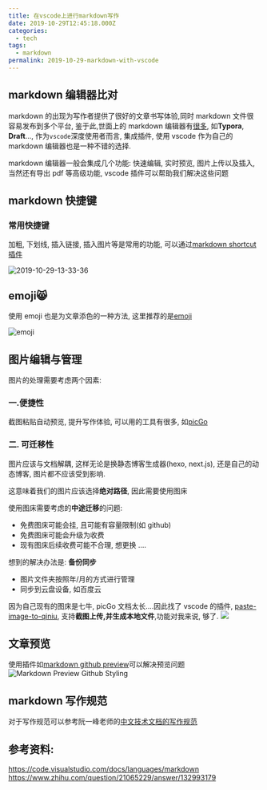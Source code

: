 ```yaml
---
title: 在vscode上进行markdown写作
date: 2019-10-29T12:45:18.000Z
categories:
  - tech
tags:
  - markdown
permalink: 2019-10-29-markdown-with-vscode
---
```


## markdown 编辑器比对

markdown 的出现为写作者提供了很好的文章书写体验,同时 markdown 文件很容易发布到多个平台, 鉴于此,世面上的 markdown 编辑器有[很多](https://zhuanlan.zhihu.com/p/69210764), 如**Typora**, **Draft**..., 作为`vscode`深度使用者而言, 集成插件, 使用 vscode 作为自己的 markdown 编辑器也是一种不错的选择.

markdown 编辑器一般会集成几个功能: 快速编辑, 实时预览, 图片上传以及插入, 当然还有导出 pdf 等高级功能, vscode 插件可以帮助我们解决这些问题

## markdown 快捷键

### 常用快捷键

加粗, 下划线, 插入链接, 插入图片等是常用的功能, 可以通过[markdown shortcut 插件](https://marketplace.visualstudio.com/items?itemName=mdickin.markdown-shortcuts)

![2019-10-29-13-33-36](https://cdn.jsdelivr.net/gh/chenxiaoyao6228/cloudimg@main/2019//10/2019-10-29-13-33-36.png)

## emoji😸

使用 emoji 也是为文章添色的一种方法, 这里推荐的是[emoji](https://github.com/Perkovec/Emoji.git)

![emoji](https://github.com/Perkovec/Emoji/raw/master/example.gif)

## 图片编辑与管理

图片的处理需要考虑两个因素:

### 一.便捷性

截图粘贴自动预览, 提升写作体验, 可以用的工具有很多, 如[picGo](https://picgo.github.io/PicGo-Doc/zh/)

### 二. 可迁移性

图片应该与文档解耦, 这样无论是换静态博客生成器(hexo, next.js), 还是自己的动态博客, 图片都不应该受到影响.

这意味着我们的图片应该选择**绝对路径**, 因此需要使用图床

使用图床需要考虑的**中途迁移**的问题:

- 免费图床可能会挂, 且可能有容量限制(如 github)
- 免费图床可能会升级为收费
- 现有图床后续收费可能不合理, 想更换
  ....

想到的解决办法是: **备份同步**

- 图片文件夹按照年/月的方式进行管理
- 同步到云盘设备, 如百度云

因为自己现有的图床是七牛, picGo 文档太长....因此找了 vscode 的插件, [paste-image-to-qiniu](https://marketplace.visualstudio.com/items?itemName=favers.paste-image-to-qiniu), 支持**截图上传,并生成本地文件**,功能对我来说, 够了.
![](https://github.com/favers/vscode-qiniu-upload-2019/raw/master/screenshot/screenshot.gif)

## 文章预览

使用插件如[markdown github preview](https://marketplace.visualstudio.com/items?itemName=bierner.markdown-preview-github-styles)可以解决预览问题
![Markdown Preview Github Styling](https://github.com/mjbvz/vscode-github-markdown-preview-style/raw/master/docs/example.png)

## markdown 写作规范

对于写作规范可以参考阮一峰老师的[中文技术文档的写作规范](https://github.com/ruanyf/document-style-guide)

## 参考资料:

https://code.visualstudio.com/docs/languages/markdown
https://www.zhihu.com/question/21065229/answer/132993179
